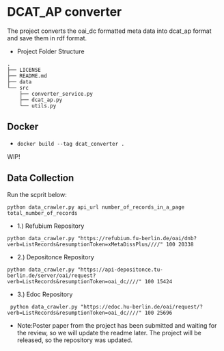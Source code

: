 # DCAT_AP converter
The project converts the oai_dc formatted meta data into dcat_ap format and save them in rdf format.






* Project Folder Structure
````
.
├── LICENSE
├── README.md
├── data
└── src
    ├── converter_service.py 
    ├── dcat_ap.py           
    └── utils.py
````
## Docker 

* ```docker build --tag dcat_converter .```

WIP!
## Data Collection
Run the scprit below:
``` 
python data_crawler.py api_url number_of_records_in_a_page total_number_of_records
```
* 1.) Refubium Repository

```
python data_crawler.py "https://refubium.fu-berlin.de/oai/dnb?verb=ListRecords&resumptionToken=xMetaDissPlus////" 100 20338
```

* 2.) Depositonce Repository

```
python data_crawler.py "https://api-depositonce.tu-berlin.de/server/oai/request?verb=ListRecords&resumptionToken=oai_dc////" 100 15424
```
* 3.) Edoc Repository

```
 python data_crawler.py "https://edoc.hu-berlin.de/oai/request/?verb=ListRecords&resumptionToken=oai_dc////" 100 25696
```

* Note:Poster paper from the project has been submitted and waiting for the review, so we will update the readme later. The project will be released, so the repository was updated.
